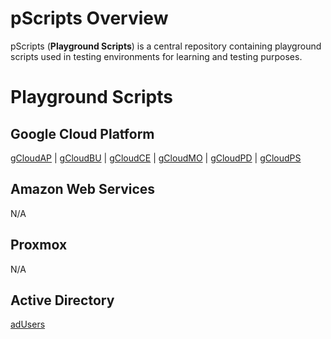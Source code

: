 # pScripts Overview

pScripts (**Playground Scripts**) is a central repository containing playground scripts used in testing environments for learning and testing purposes.

# Playground Scripts

## Google Cloud Platform

[gCloudAP](https://github.com/JonmarCorpuz/LetsCreate/tree/main/gCloudAP) | [gCloudBU](https://github.com/JonmarCorpuz/LetsCreate/tree/main/gCloudBU) | [gCloudCE](https://github.com/JonmarCorpuz/LetsCreate/tree/main/gCloudCE) | [gCloudMO](https://github.com/JonmarCorpuz/LetsCreate/tree/main/gCloudMO) | [gCloudPD](https://github.com/JonmarCorpuz/LetsCreate/tree/main/gCloudPD) | [gCloudPS](https://github.com/JonmarCorpuz/LetsCreate/tree/main/gCloudCE)

## Amazon Web Services

N/A

## Proxmox

N/A

## Active Directory

[adUsers](https://github.com/JonmarCorpuz/pScripts/tree/main/adUsers)
